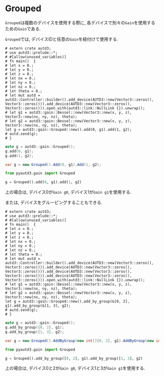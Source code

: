 # Grouped

`Grouped`は複数のデバイスを使用する際に,
各デバイスで別々の`Gain`を使用するための`Gain`である.

`Grouped`では, デバイスIDと任意の`Gain`を紐付けて使用する.

```rust,edition2021
# extern crate autd3;
# use autd3::prelude::*;
# #[allow(unused_variables)]
# fn main()  {
# let x = 0.;
# let y = 0.;
# let z = 0.;
# let nx = 0.;
# let ny = 0.;
# let nz = 0.;
# let theta = 0.;
# let mut autd = autd3::Controller::builder().add_device(AUTD3::new(Vector3::zeros(), Vector3::zeros())).add_device(AUTD3::new(Vector3::zeros(), Vector3::zeros())).open_with(autd3::link::NullLink {}).unwrap();
# let g1 = autd3::gain::Bessel::new(Vector3::new(x, y, z), Vector3::new(nx, ny, nz), theta);
# let g2 = autd3::gain::Bessel::new(Vector3::new(x, y, z), Vector3::new(nx, ny, nz), theta);
let g = autd3::gain::Grouped::new().add(0, g1).add(1, g2);
# autd.send(g);
# }
```

```cpp
auto g = autd3::gain::Grouped();
g.add(0, g1);
g.add(1, g2);
```

```cs
var g = new Grouped().Add(0, g1).Add(1, g2);
```

```python
from pyautd3.gain import Grouped

g = Grouped().add(0, g1).add(1, g2)
```

上の場合は, デバイス0が`Gain g0`, デバイス1が`Gain g1`を使用する.

または, デバイスをグルーピングすることもできる.

```rust,edition2021
# extern crate autd3;
# use autd3::prelude::*;
# #[allow(unused_variables)]
# fn main()  {
# let x = 0.;
# let y = 0.;
# let z = 0.;
# let nx = 0.;
# let ny = 0.;
# let nz = 0.;
# let theta = 0.;
# let mut autd = autd3::Controller::builder().add_device(AUTD3::new(Vector3::zeros(), Vector3::zeros())).add_device(AUTD3::new(Vector3::zeros(), Vector3::zeros())).add_device(AUTD3::new(Vector3::zeros(), Vector3::zeros())).add_device(AUTD3::new(Vector3::zeros(), Vector3::zeros())).open_with(autd3::link::NullLink {}).unwrap();
# let g1 = autd3::gain::Bessel::new(Vector3::new(x, y, z), Vector3::new(nx, ny, nz), theta);
# let g2 = autd3::gain::Bessel::new(Vector3::new(x, y, z), Vector3::new(nx, ny, nz), theta);
let g = autd3::gain::Grouped::new().add_by_group(&[0, 2], g1).add_by_group(&[1, 3], g2);
# autd.send(g);
# }
```

```cpp
auto g = autd3::gain::Grouped();
g.add_by_group({0, 2}, g1);
g.add_by_group({1, 3}, g2);
```

```cs
var g = new Grouped().AddByGroup(new int[]{0, 2}, g1).AddByGroup(new int[]{1, 3}, g2);
```

```python
from pyautd3.gain import Grouped

g = Grouped().add_by_group([0, 2], g1).add_by_group([1, 3], g2)
```

上の場合は, デバイス0と2が`Gain g0`, デバイス1と3が`Gain g1`を使用する.
